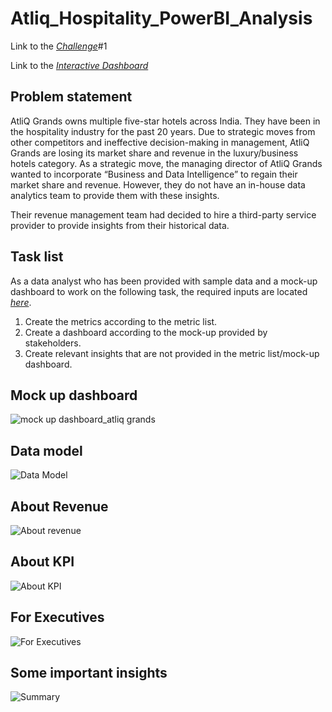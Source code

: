 # Atliq_Hospitality_PowerBI_Analysis

Link to the  _[Challenge](https://codebasics.io/challenge/codebasics-resume-project-challenge)_#1

Link to the _[Interactive Dashboard](https://app.powerbi.com/groups/me/reports/9949eb3d-f13b-47a2-bc08-e8f9251c184e/385778c9870e388d21d4?experience=power-bi)_

## Problem statement

AtliQ Grands owns multiple five-star hotels across India. They have been in the hospitality industry for the past 20 years. Due to strategic moves from other competitors and ineffective decision-making in management, AtliQ Grands are losing its market share and revenue in the luxury/business hotels category. As a strategic move, the managing director of AtliQ Grands wanted to incorporate “Business and Data Intelligence” to regain their market share and revenue. However, they do not have an in-house data analytics team to provide them with these insights.

Their revenue management team had decided to hire a third-party service provider to provide insights from their historical data.

## Task list

As a data analyst who has been provided with sample data and a mock-up dashboard to work on the following task, the required inputs are located _[here](https://github.com/Suryaprakashrathinam/Hospitality_PowerBI_Analysis/tree/main/Input%20Files)_.

1. Create the metrics according to the metric list.
2. Create a dashboard according to the mock-up provided by stakeholders.
3. Create relevant insights that are not provided in the metric list/mock-up dashboard.

## Mock up dashboard

![mock up dashboard_atliq grands](https://github.com/user-attachments/assets/0e8d16e0-c1f0-40ab-9957-3a99af16a01d)

## Data model

![Data Model](https://github.com/user-attachments/assets/d34a6296-0381-460d-a840-f30ce0a707ee)

## About Revenue

![About revenue](https://github.com/user-attachments/assets/0a7b740a-ce71-4a91-8da5-15db3fd40471)

## About KPI

![About KPI](https://github.com/user-attachments/assets/90253c9f-86b7-4cb3-8d7a-fd0878a91ccc)

## For Executives

![For Executives](https://github.com/user-attachments/assets/32647429-4994-41e3-b8a9-70181d0d9af1)

## Some important insights

![Summary](https://github.com/user-attachments/assets/b105aa82-59da-4630-aedf-0dc8ffd5a401)

